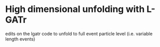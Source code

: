 # High dimensional unfolding with L-GATr

edits on the lgatr code to unfold to full event particle level (i.e. variable length events)
